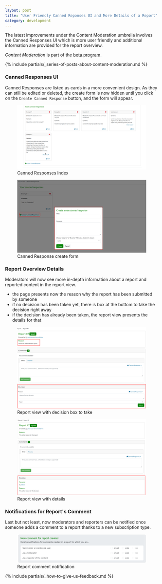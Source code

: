 ```yaml
---
layout: post
title: "User Friendly Canned Reponses UI and More Details of a Report"
category: development
---
```


The latest improvements under the Content Moderation umbrella involves the Canned Responses UI which is more user friendly and additional information are provided for the report overview.

*Content Moderation* is part of the [beta program](/2018/10/04/the-beta-program/).

{% include partials/_series-of-posts-about-content-moderation.md %}

### Canned Responses UI

Canned Responses are listed as cards in a more convenient design. As they can still be edited or deleted, the create form is now hidden until you click on the `Create Canned Response` button, and the form will appear.

<figure>
  <img src="/images/posts/2025-06-25/canned-responses-index.png" alt="Canned Responses index" />
  <figcaption>Canned Responses Index</figcaption>
</figure>

<figure>
  <img src="/images/posts/2025-06-25/canned-response-create.png" alt="Canned Response create" />
  <figcaption>Canned Response create form</figcaption>
</figure>

### Report Overview Details

Moderators will now see more in-depth information about a report and reported content in the report view.

 - the page presents now the reason why the report has been submitted by someone
 - if no decision has been taken yet, there is box at the bottom to take the decision right away
 - if the decision has already been taken, the report view presents the details for that

<figure>
  <img src="/images/posts/2025-06-25/report-view-take-decision.png" alt="Report view to take decision" />
  <figcaption>Report view with decision box to take</figcaption>
</figure>

<figure>
  <img src="/images/posts/2025-06-25/report-view-details.png" alt="Report view details" />
  <figcaption>Report view with details</figcaption>
</figure>

### Notifications for Report's Comment

Last but not least, now moderators and reporters can be notified once someone adds a comment to a report thanks to a new subscription type.

<figure>
  <img src="/images/posts/2025-06-25/report-comment-notification.png" alt="Report comment notification" />
  <figcaption>Report comment notification</figcaption>
</figure>


{% include partials/_how-to-give-us-feedback.md %}
